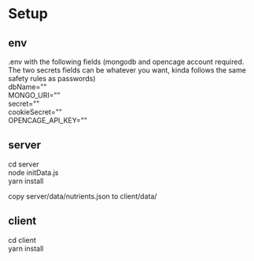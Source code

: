 # Setup

## env
.env with the following fields (mongodb and opencage account required. The two secrets fields can be whatever you want, kinda follows the same safety rules as passwords)  
dbName=""  
MONGO_URI=""  
secret=""  
cookieSecret=""  
OPENCAGE_API_KEY=""  

## server
cd server  
node initData.js  
yarn install  

copy server/data/nutrients.json to client/data/  

## client
cd client  
yarn install  